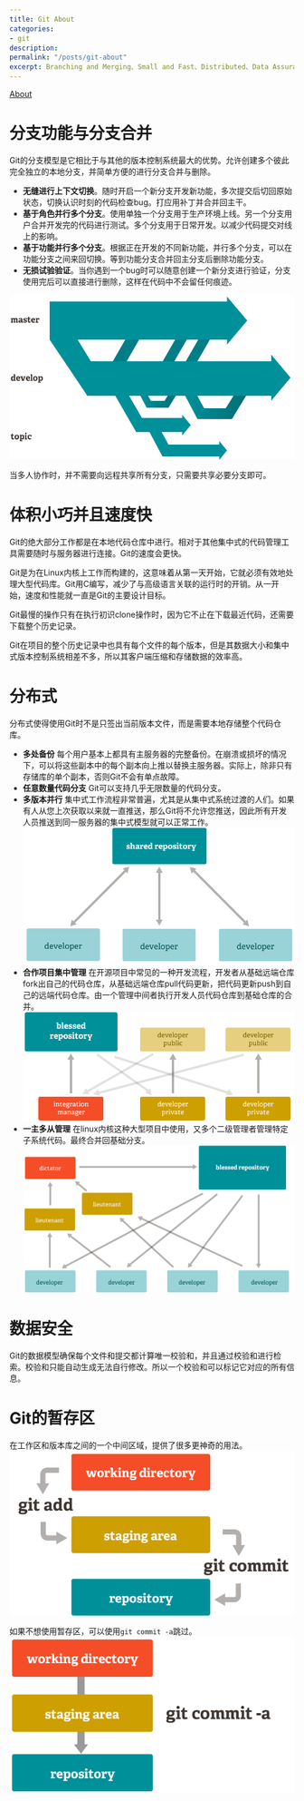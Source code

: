 ```yaml
---
title: Git About
categories:
- git
description: 
permalink: "/posts/git-about"
excerpt: Branching and Merging、Small and Fast、Distributed、Data Assurance、Staging Area、Free and Open Source、Trademark。
---
```


[About](https://git-scm.com/about)

# 分支功能与分支合并

Git的分支模型是它相比于与其他的版本控制系统最大的优势。允许创建多个彼此完全独立的本地分支，并简单方便的进行分支合并与删除。

+ **无缝进行上下文切换**。随时开启一个新分支开发新功能，多次提交后切回原始状态，切换认识时刻的代码检查bug。打应用补丁并合并回主干。
+ **基于角色并行多个分支**。使用单独一个分支用于生产环境上线。另一个分支用户合并开发完的代码进行测试。多个分支用于日常开发。以减少代码提交对线上的影响。
+ **基于功能并行多个分支**。根据正在开发的不同新功能，并行多个分支，可以在功能分支之间来回切换。等到功能分支合并回主分支后删除功能分支。
+ **无损试验验证**。当你遇到一个bug时可以随意创建一个新分支进行验证，分支使用完后可以直接进行删除，这样在代码中不会留任何痕迹。

![分支](/assets/images/git/branches@2x.png)

当多人协作时，并不需要向远程共享所有分支，只需要共享必要分支即可。

# 体积小巧并且速度快

Git的绝大部分工作都是在本地代码仓库中进行。相对于其他集中式的代码管理工具需要随时与服务器进行连接。Git的速度会更快。

Git是为在Linux内核上工作而构建的，这意味着从第一天开始，它就必须有效地处理大型代码库。Git用C编写，减少了与高级语言关联的运行时的开销。从一开始，速度和性能就一直是Git的主要设计目标。

Git最慢的操作只有在执行初识clone操作时，因为它不止在下载最近代码，还需要下载整个历史记录。

Git在项目的整个历史记录中也具有每个文件的每个版本，但是其数据大小和集中式版本控制系统相差不多，所以其客户端压缩和存储数据的效率高。

# 分布式

分布式使得使用Git时不是只签出当前版本文件，而是需要本地存储整个代码仓库。

+ **多处备份** 每个用户基本上都具有主服务器的完整备份。在崩溃或损坏的情况下，可以将这些副本中的每个副本向上推以替换主服务器。实际上，除非只有存储库的单个副本，否则Git不会有单点故障。
+ **任意数量代码分支** Git可以支持几乎无限数量的代码分支。
+ **多版本并行** 集中式工作流程非常普遍，尤其是从集中式系统过渡的人们。如果有人从您上次获取以来就一直推送，那么Git将不允许您推送，因此所有开发人员推送到同一服务器的集中式模型就可以正常工作。
![多端开发](/assets/images/git/workflow-a@2x.png)
+ **合作项目集中管理** 在开源项目中常见的一种开发流程，开发者从基础远端仓库fork出自己的代码仓库，从基础远端仓库pull代码更新，把代码更新push到自己的远端代码仓库。由一个管理中间者执行开发人员代码仓库到基础仓库的合并。
![多端开发](/assets/images/git/workflow-b@2x.png)
+ **一主多从管理** 在linux内核这种大型项目中使用，又多个二级管理者管理特定子系统代码。最终合并回基础分支。
![多端开发](/assets/images/git/workflow-c@2x.png)

# 数据安全

Git的数据模型确保每个文件和提交都计算唯一校验和，并且通过校验和进行检索。校验和只能自动生成无法自行修改。所以一个校验和可以标记它对应的所有信息。

# Git的暂存区

在工作区和版本库之间的一个中间区域，提供了很多更神奇的用法。
![暂存区](/assets/images/git/index1@2x.png)

如果不想使用暂存区，可以使用`git commit -a`跳过。
![跳过暂存区](/assets/images/git/index2@2x.png)